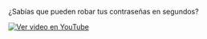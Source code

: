 ¿Sabías que pueden robar tus contraseñas en segundos?

[![Ver video en YouTube](https://img.youtube.com/vi/G1Em1alNEHM/0.jpg)](https://youtu.be/G1Em1alNEHM)

